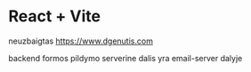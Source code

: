 # React + Vite

neuzbaigtas https://www.dgenutis.com


backend formos pildymo serverine dalis yra email-server dalyje
